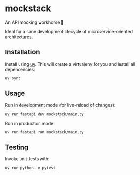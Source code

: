 # mockstack

An API mocking workhorse :racehorse:

Ideal for a sane development lifecycle of microservice-oriented architectures.


## Installation

Install using [uv](https://docs.astral.sh/uv/). This will create a virtualenv for you and install all dependencies:

    uv sync


## Usage

Run in development mode (for live-reload of changes):

    uv run fastapi dev mockstack/main.py

Run in production mode:

    uv run fastapi run mockstack/main.py


## Testing

Invoke unit-tests with:

    uv run python -m pytest
